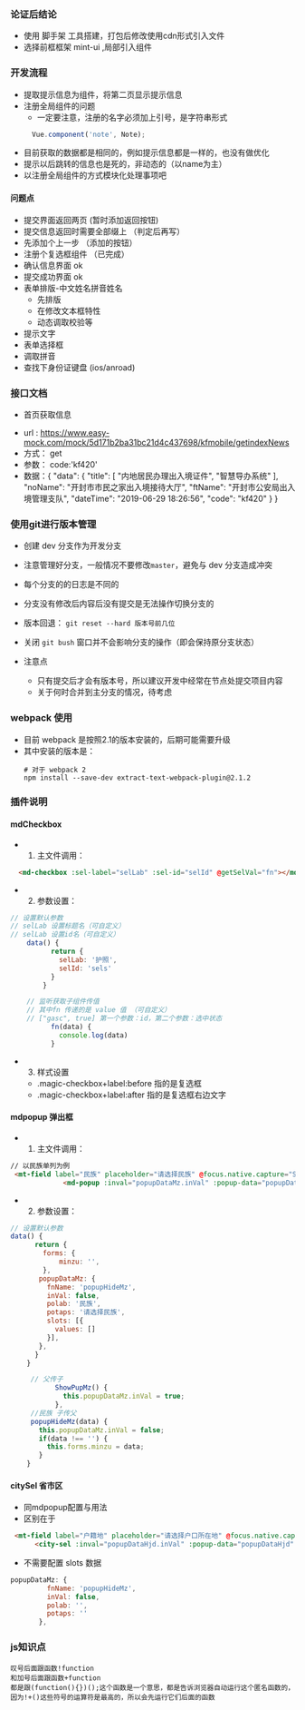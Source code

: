 ### 论证后结论
- 使用 脚手架 工具搭建，打包后修改使用cdn形式引入文件
- 选择前框框架 mint-ui ,局部引入组件

### 开发流程
- 提取提示信息为组件，将第二页显示提示信息
- 注册全局组件的问题
    + 一定要注意，注册的名字必须加上引号，是字符串形式
    ```javascript
      Vue.component('note', Note);
    ```
- 目前获取的数据都是相同的，例如提示信息都是一样的，也没有做优化
- 提示以后跳转的信息也是死的，非动态的（以name为主）
- 以注册全局组件的方式模块化处理事项吧

#### 问题点
- 提交界面返回两页          (暂时添加返回按钮)
- 提交信息返回时需要全部缀上  （判定后再写）
- 先添加个上一步           （添加的按钮）
- 注册个复选框组件          （已完成）
- 确认信息界面            ok
- 提交成功界面            ok
- 表单排版-中文姓名拼音姓名 
    + 先排版
    + 在修改文本框特性
    + 动态调取校验等
- 提示文字
- 表单选择框
- 调取拼音
- 查找下身份证键盘    (ios/anroad)




### 接口文档
- 首页获取信息
 + url :  https://www.easy-mock.com/mock/5d171b2ba31bc21d4c437698/kfmobile/getindexNews
 + 方式： get
 + 参数： code:'kf420'
 + 数据：{
        "data": {
          "title": [
            "内地居民办理出入境证件",
            "智慧导办系统"
          ],
          "noName": "开封市市民之家出入境接待大厅",
          "ftName": "开封市公安局出入境管理支队",
          "dateTime": "2019-06-29 18:26:56",
          "code": "kf420"
        }
      }
      
### 使用git进行版本管理
- 创建 dev 分支作为开发分支
- 注意管理好分支，一般情况不要修改`master`，避免与 dev 分支造成冲突
- 每个分支的的日志是不同的
- 分支没有修改后内容后没有提交是无法操作切换分支的
- 版本回退： `git reset --hard 版本号前几位`
- 关闭 `git bush` 窗口并不会影响分支的操作（即会保持原分支状态）

- 注意点
    + 只有提交后才会有版本号，所以建议开发中经常在节点处提交项目内容
    + 关于何时合并到主分支的情况，待考虑
    
    
### webpack 使用
- 目前 webpack 是按照2.1的版本安装的，后期可能需要升级
- 其中安装的版本是： 
    ```
    # 对于 webpack 2
    npm install --save-dev extract-text-webpack-plugin@2.1.2
    ```
    
    
### 插件说明
#### mdCheckbox
- 1. 主文件调用：
```html
  <md-checkbox :sel-label="selLab" :sel-id="selId" @getSelVal="fn"></md-checkbox> 
```   
- 2. 参数设置： 
```javascript
// 设置默认参数
// selLab 设置标题名（可自定义）
// selLab 设置id名（可自定义）
    data() {
          return {
            selLab: '护照',
            selId: 'sels'
          }
        }
```
```javascript
    // 监听获取子组件传值
    // 其中fn 传递的是 value 值 （可自定义）
    // ["gasc", true] 第一个参数：id，第二个参数：选中状态
          fn(data) {
            console.log(data)
          }
```
- 3. 样式设置
    + .magic-checkbox+label:before 指的是复选框
    + .magic-checkbox+label:after 指的是复选框右边文字

#### mdpopup 弹出框
- 1. 主文件调用：
```html
// 以民族单列为例
 <mt-field label="民族" placeholder="请选择民族" @focus.native.capture="ShowPupMz" v-model="forms.minzu"></mt-field>
             <md-popup :inval="popupDataMz.inVal" :popup-data="popupDataMz" @popupHideMz="popupHideMz"></md-popup>
```
- 2. 参数设置： 
```javascript
// 设置默认参数
data() {
      return {
        forms: {
            minzu: '',
        },
       popupDataMz: {
         fnName: 'popupHideMz',
         inVal: false,
         polab: '民族',
         potaps: '请选择民族',
         slots: [{
           values: []
         }],
       },
      }
    }
```
```javascript
     // 父传子
           ShowPupMz() {
             this.popupDataMz.inVal = true;
           },
     //民族 子传父
     popupHideMz(data) {
       this.popupDataMz.inVal = false;
       if(data !== '') {
         this.forms.minzu = data;
       }
    }
```
#### citySel 省市区
- 同mdpopup配置与用法
- 区别在于
```html
 <mt-field label="户籍地" placeholder="请选择户口所在地" @focus.native.capture="ShowPupHjd" v-model="forms.Hjd"></mt-field>
      <city-sel :inval="popupDataHjd.inVal" :popup-data="popupDataHjd" @popupHideHjd="popupHideHjd"></city-sel>
```
- 不需要配置 slots 数据
```javascript
popupDataMz: {
         fnName: 'popupHideMz',
         inVal: false,
         polab: '',
         potaps: ''
       },
```

### js知识点
```
叹号后面跟函数!function
和加号后面跟函数+function
都是跟(function(){})();这个函数是一个意思，都是告诉浏览器自动运行这个匿名函数的，因为!+()这些符号的运算符是最高的，所以会先运行它们后面的函数
```